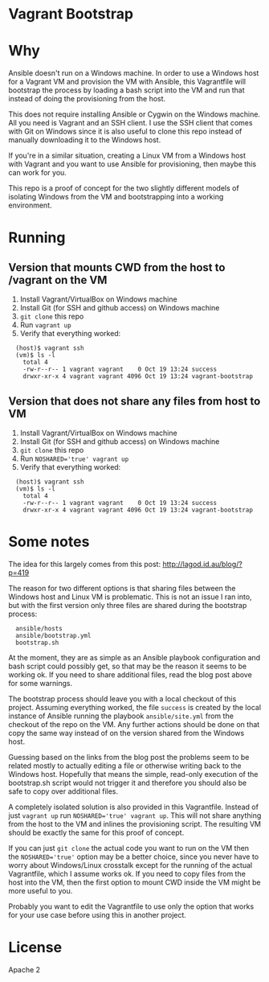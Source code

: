 Vagrant Bootstrap
=================

# Why #

Ansible doesn't run on a Windows machine.  In order to use a Windows host for a
Vagrant VM and provision the VM with Ansible, this Vagrantfile will bootstrap
the process by loading a bash script into the VM and run that instead of doing
the provisioning from the host.

This does not require installing Ansible or Cygwin on the Windows machine.  All
you need is Vagrant and an SSH client.  I use the SSH client that comes with
Git on Windows since it is also useful to clone this repo instead of manually
downloading it to the Windows host.

If you're in a similar situation, creating a Linux VM from a Windows host with
Vagrant and you want to use Ansible for provisioning, then maybe this can work
for you.

This repo is a proof of concept for the two slightly different models of
isolating Windows from the VM and bootstrapping into a working environment.

# Running #

## Version that mounts CWD from the host to /vagrant on the VM ##
1. Install Vagrant/VirtualBox on Windows machine
2. Install Git (for SSH and github access) on Windows machine
3. `git clone` this repo
4. Run `vagrant up`
5. Verify that everything worked:
```
  (host)$ vagrant ssh
  (vm)$ ls -l
    total 4
    -rw-r--r-- 1 vagrant vagrant    0 Oct 19 13:24 success
    drwxr-xr-x 4 vagrant vagrant 4096 Oct 19 13:24 vagrant-bootstrap
```

## Version that does not share any files from host to VM ##
1. Install Vagrant/VirtualBox on Windows machine
2. Install Git (for SSH and github access) on Windows machine
3. `git clone` this repo
4. Run `NOSHARED='true' vagrant up`
5. Verify that everything worked:
```
  (host)$ vagrant ssh
  (vm)$ ls -l
    total 4
    -rw-r--r-- 1 vagrant vagrant    0 Oct 19 13:24 success
    drwxr-xr-x 4 vagrant vagrant 4096 Oct 19 13:24 vagrant-bootstrap
```

# Some notes #

The idea for this largely comes from this post:
http://lagod.id.au/blog/?p=419

The reason for two different options is that sharing files between the Windows
host and Linux VM is problematic.  This is not an issue I ran into, but with
the first version only three files are shared during the bootstrap process:
```
  ansible/hosts
  ansible/bootstrap.yml
  bootstrap.sh
```

At the moment, they are as simple as an Ansible playbook configuration and bash
script could possibly get, so that may be the reason it seems to be working ok.
If you need to share additional files, read the blog post above for some
warnings.

The bootstrap process should leave you with a local checkout of this project.
Assuming everything worked, the file `success` is created by the local instance
of Ansible running the playbook `ansible/site.yml` from the checkout of the
repo on the VM.  Any further actions should be done on that copy the same way
instead of on the version shared from the Windows host.

Guessing based on the links from the blog post the problems seem to be related
mostly to actually editing a file or otherwise writing back to the Windows
host.  Hopefully that means the simple, read-only execution of the bootstrap.sh
script would not trigger it and therefore you should also be safe to copy over
additional files.

A completely isolated solution is also provided in this Vagrantfile.  Instead
of just `vagrant up` run `NOSHARED='true' vagrant up`.  This will not share
anything from the host to the VM and inlines the provisioning script.  The
resulting VM should be exactly the same for this proof of concept.

If you can just `git clone` the actual code you want to run on the VM then the
`NOSHARED='true'` option may be a better choice, since you never have to worry
about Windows/Linux crosstalk except for the running of the actual Vagrantfile,
which I assume works ok.  If you need to copy files from the host into the VM,
then the first option to mount CWD inside the VM might be more useful to you.

Probably you want to edit the Vagrantfile to use only the option that works for
your use case before using this in another project.

# License #

Apache 2
